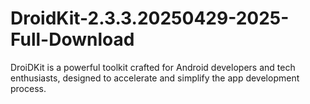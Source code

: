 # DroidKit-2.3.3.20250429-2025-Full-Download
DroiDKit is a powerful toolkit crafted for Android developers and tech enthusiasts, designed to accelerate and simplify the app development process.
